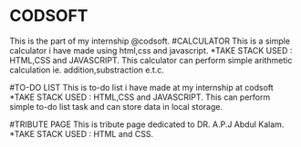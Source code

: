 # CODSOFT
This is the part of my internship @codsoft.
#CALCULATOR
This is a simple calculator i have made using html,css
and javascript.
*TAKE STACK USED : HTML,CSS and JAVASCRIPT.
This calculator can perform simple arithmetic calculation
ie. addition,substraction e.t.c.


#TO-DO LIST
This is to-do list i have made at my internship
at codsoft 
*TAKE STACK USED : HTML,CSS and JAVASCRIPT.
This can perform simple to-do list task and can store 
data in local storage.


#TRIBUTE PAGE
This is tribute page dedicated to DR. A.P.J Abdul Kalam.
*TAKE STACK USED : HTML and CSS.
